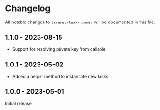# Changelog

All notable changes to `laravel-task-runner` will be documented in this file.

## 1.1.0 - 2023-08-15

- Support for resolving private key from callable

## 1.0.1 - 2023-05-02

- Added a helper method to instantiate new tasks

## 1.0.0 - 2023-05-01

Initial release
